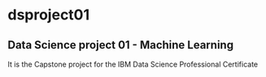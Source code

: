 # dsproject01
## Data Science project 01 - Machine Learning
It is the Capstone project for the IBM Data Science Professional Certificate
